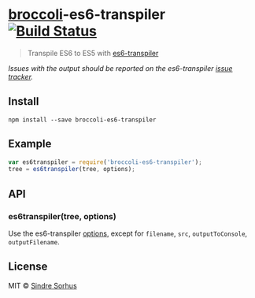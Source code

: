 # [broccoli](https://github.com/joliss/broccoli)-es6-transpiler [![Build Status](https://travis-ci.org/sindresorhus/broccoli-es6-transpiler.png?branch=master)](https://travis-ci.org/sindresorhus/broccoli-es6-transpiler)

> Transpile ES6 to ES5 with [es6-transpiler](https://github.com/termi/es6-transpiler)

*Issues with the output should be reported on the es6-transpiler [issue tracker](https://github.com/termi/es6-transpiler/issues).*


## Install

```
npm install --save broccoli-es6-transpiler
```


## Example

```js
var es6transpiler = require('broccoli-es6-transpiler');
tree = es6transpiler(tree, options);
```


## API

### es6transpiler(tree, options)

Use the es6-transpiler [options](https://github.com/termi/es6-transpiler#options), except for `filename`, `src`, `outputToConsole`, `outputFilename`.


## License

MIT © [Sindre Sorhus](http://sindresorhus.com)
